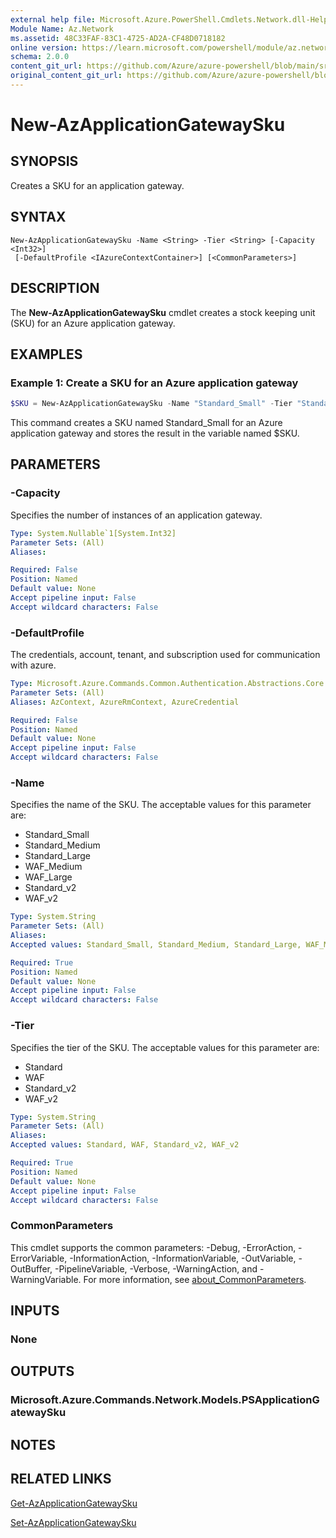 ```yaml
---
external help file: Microsoft.Azure.PowerShell.Cmdlets.Network.dll-Help.xml
Module Name: Az.Network
ms.assetid: 48C33FAF-83C1-4725-AD2A-CF48D0718182
online version: https://learn.microsoft.com/powershell/module/az.network/new-azapplicationgatewaysku
schema: 2.0.0
content_git_url: https://github.com/Azure/azure-powershell/blob/main/src/Network/Network/help/New-AzApplicationGatewaySku.md
original_content_git_url: https://github.com/Azure/azure-powershell/blob/main/src/Network/Network/help/New-AzApplicationGatewaySku.md
---
```


# New-AzApplicationGatewaySku

## SYNOPSIS
Creates a SKU for an application gateway.

## SYNTAX

```
New-AzApplicationGatewaySku -Name <String> -Tier <String> [-Capacity <Int32>]
 [-DefaultProfile <IAzureContextContainer>] [<CommonParameters>]
```

## DESCRIPTION
The **New-AzApplicationGatewaySku** cmdlet creates a stock keeping unit (SKU) for an Azure application gateway.

## EXAMPLES

### Example 1: Create a SKU for an Azure application gateway
```powershell
$SKU = New-AzApplicationGatewaySku -Name "Standard_Small" -Tier "Standard" -Capacity 2
```

This command creates a SKU named Standard_Small for an Azure application gateway and stores the result in the variable named $SKU.

## PARAMETERS

### -Capacity
Specifies the number of instances of an application gateway.

```yaml
Type: System.Nullable`1[System.Int32]
Parameter Sets: (All)
Aliases:

Required: False
Position: Named
Default value: None
Accept pipeline input: False
Accept wildcard characters: False
```

### -DefaultProfile
The credentials, account, tenant, and subscription used for communication with azure.

```yaml
Type: Microsoft.Azure.Commands.Common.Authentication.Abstractions.Core.IAzureContextContainer
Parameter Sets: (All)
Aliases: AzContext, AzureRmContext, AzureCredential

Required: False
Position: Named
Default value: None
Accept pipeline input: False
Accept wildcard characters: False
```

### -Name
Specifies the name of the SKU.
The acceptable values for this parameter are:
- Standard_Small
- Standard_Medium
- Standard_Large
- WAF_Medium
- WAF_Large
- Standard_v2
- WAF_v2

```yaml
Type: System.String
Parameter Sets: (All)
Aliases:
Accepted values: Standard_Small, Standard_Medium, Standard_Large, WAF_Medium, WAF_Large, Standard_v2, WAF_v2

Required: True
Position: Named
Default value: None
Accept pipeline input: False
Accept wildcard characters: False
```

### -Tier
Specifies the tier of the SKU.
The acceptable values for this parameter are:
- Standard
- WAF
- Standard_v2
- WAF_v2

```yaml
Type: System.String
Parameter Sets: (All)
Aliases:
Accepted values: Standard, WAF, Standard_v2, WAF_v2

Required: True
Position: Named
Default value: None
Accept pipeline input: False
Accept wildcard characters: False
```

### CommonParameters
This cmdlet supports the common parameters: -Debug, -ErrorAction, -ErrorVariable, -InformationAction, -InformationVariable, -OutVariable, -OutBuffer, -PipelineVariable, -Verbose, -WarningAction, and -WarningVariable. For more information, see [about_CommonParameters](http://go.microsoft.com/fwlink/?LinkID=113216).

## INPUTS

### None

## OUTPUTS

### Microsoft.Azure.Commands.Network.Models.PSApplicationGatewaySku

## NOTES

## RELATED LINKS

[Get-AzApplicationGatewaySku](./Get-AzApplicationGatewaySku.md)

[Set-AzApplicationGatewaySku](./Set-AzApplicationGatewaySku.md)


